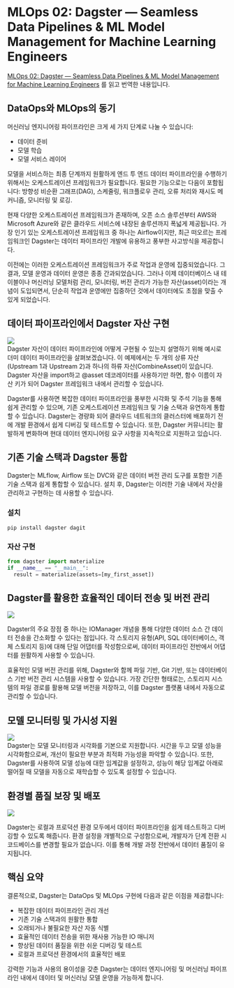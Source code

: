 # MLOps 02: Dagster — Seamless Data Pipelines & ML Model Management for Machine Learning Engineers
[MLOps 02: Dagster — Seamless Data Pipelines & ML Model Management for Machine Learning Engineers](https://medium.com/@ongxuanhong/mlops-02-dagster-seamless-data-pipelines-ml-model-management-for-machine-learning-engineers-92afb18c3628) 를 읽고 번역한 내용입니다.

## DataOps와 MLOps의 동기
머신러닝 엔지니어링 파이프라인은 크게 세 가지 단계로 나눌 수 있습니다:

- 데이터 준비
- 모델 학습
- 모델 서비스 레이어

모델을 서비스하는 최종 단계까지 원활하게 엔드 투 엔드 데이터 파이프라인을 수행하기 위해서는 오케스트레이션 프레임워크가 필요합니다. 필요한 기능으로는 다음이 포함됩니다: 방향성 비순환 그래프(DAG), 스케줄링, 워크플로우 관리, 오류 처리와 재시도 메커니즘, 모니터링 및 로깅.

현재 다양한 오케스트레이션 프레임워크가 존재하며, 오픈 소스 솔루션부터 AWS와 Microsoft Azure와 같은 클라우드 서비스에 내장된 솔루션까지 폭넓게 제공됩니다. 가장 인기 있는 오케스트레이션 프레임워크 중 하나는 Airflow이지만, 최근 떠오르는 프레임워크인 Dagster는 데이터 파이프라인 개발에 유용하고 풍부한 사고방식을 제공합니다.

이전에는 이러한 오케스트레이션 프레임워크가 주로 작업과 운영에 집중되었습니다. 그 결과, 모델 운영과 데이터 운영은 종종 간과되었습니다. 그러나 이제 데이터베이스 내 테이블이나 머신러닝 모델처럼 관리, 모니터링, 버전 관리가 가능한 자산(asset)이라는 개념이 도입되면서, 단순히 작업과 운영에만 집중하던 것에서 데이터에도 초점을 맞출 수 있게 되었습니다.

## 데이터 파이프라인에서 Dagster 자산 구현
![](https://miro.medium.com/v2/resize:fit:1400/1*oTugQVGlnIQIzZ5jYEP-aA.png)  
Dagster 자산이 데이터 파이프라인에 어떻게 구현될 수 있는지 설명하기 위해 예시로 더미 데이터 파이프라인을 살펴보겠습니다. 이 예제에서는 두 개의 상류 자산(Upstream 1과 Upstream 2)과 하나의 하류 자산(CombineAsset)이 있습니다. Dagster 자산을 import하고 @asset 데코레이터를 사용하기만 하면, 함수 이름이 자산 키가 되어 Dagster 프레임워크 내에서 관리할 수 있습니다.

Dagster를 사용하면 복잡한 데이터 파이프라인을 풍부한 시각화 및 주석 기능을 통해 쉽게 관리할 수 있으며, 기존 오케스트레이션 프레임워크 및 기술 스택과 유연하게 통합할 수 있습니다. Dagster는 경량화 되어 클라우드 네트워크의 클러스터에 배포하기 전에 개발 환경에서 쉽게 디버깅 및 테스트할 수 있습니다. 또한, Dagster 커뮤니티는 활발하게 변화하며 현대 데이터 엔지니어링 요구 사항을 지속적으로 지원하고 있습니다.

## 기존 기술 스택과 Dagster 통합

Dagster는 MLflow, Airflow 또는 DVC와 같은 데이터 버전 관리 도구를 포함한 기존 기술 스택과 쉽게 통합할 수 있습니다. 설치 후, Dagster는 이러한 기술 내에서 자산을 관리하고 구현하는 데 사용할 수 있습니다.
### 설치
`pip install dagster dagit`
### 자산 구현
```python
from dagster import materialize  
if __name__ == "__main__":  
  result = materialize(assets=[my_first_asset])
```
## Dagster를 활용한 효율적인 데이터 전송 및 버전 관리
![](https://miro.medium.com/v2/resize:fit:1400/format:webp/1*3vojzR_QkBCZkK62-pq5_A.png)  

Dagster의 주요 장점 중 하나는 IOManager 개념을 통해 다양한 데이터 소스 간 데이터 전송을 간소화할 수 있다는 점입니다. 각 스토리지 유형(API, SQL 데이터베이스, 객체 스토리지 등)에 대해 단일 어댑터를 작성함으로써, 데이터 파이프라인 전반에서 어댑터를 원활하게 사용할 수 있습니다.

효율적인 모델 버전 관리를 위해, Dagster와 함께 파일 기반, Git 기반, 또는 데이터베이스 기반 버전 관리 시스템을 사용할 수 있습니다. 가장 간단한 형태로는, 스토리지 시스템의 파일 경로를 활용해 모델 버전을 저장하고, 이를 Dagster 플랫폼 내에서 자동으로 관리할 수 있습니다.
## 모델 모니터링 및 가시성 지원
![](https://miro.medium.com/v2/resize:fit:1400/format:webp/1*zzkRuC4vEqXq9sHSFTwySw.png)  
Dagster는 모델 모니터링과 시각화를 기본으로 지원합니다. 시간을 두고 모델 성능을 시각화함으로써, 개선이 필요한 부분과 최적화 가능성을 파악할 수 있습니다. 또한, Dagster를 사용하여 모델 성능에 대한 임계값을 설정하고, 성능이 해당 임계값 아래로 떨어질 때 모델을 자동으로 재학습할 수 있도록 설정할 수 있습니다.

## 환경별 품질 보장 및 배포

![](https://miro.medium.com/v2/resize:fit:1400/format:webp/1*J1A3n-DaYbPtCyggm_gJRQ.png)  

Dagster는 로컬과 프로덕션 환경 모두에서 데이터 파이프라인을 쉽게 테스트하고 디버깅할 수 있도록 해줍니다. 환경 설정을 개별적으로 구성함으로써, 개발자가 단계 전환 시 코드베이스를 변경할 필요가 없습니다. 이를 통해 개발 과정 전반에서 데이터 품질이 유지됩니다.

## 핵심 요약

결론적으로, Dagster는 DataOps 및 MLOps 구현에 다음과 같은 이점을 제공합니다:

- 복잡한 데이터 파이프라인 관리 개선
- 기존 기술 스택과의 원활한 통합
- 오래되거나 불필요한 자산 자동 식별
- 효율적인 데이터 전송을 위한 재사용 가능한 IO 매니저
- 향상된 데이터 품질을 위한 쉬운 디버깅 및 테스트
- 로컬과 프로덕션 환경에서의 효율적인 배포

강력한 기능과 사용의 용이성을 갖춘 Dagster는 데이터 엔지니어링 및 머신러닝 파이프라인 내에서 데이터 및 머신러닝 모델 운영을 가능하게 합니다.
